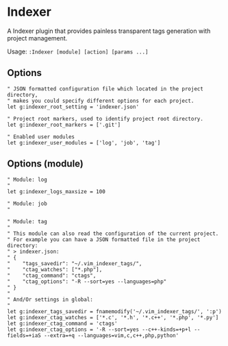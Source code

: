 # Indexer

A Indexer plugin that provides painless transparent tags generation with project management.

Usage: `:Indexer [module] [action] [params ...]`

## Options

    " JSON formatted configuration file which located in the project directory,
    " makes you could specify different options for each project.
    let g:indexer_root_setting = 'indexer.json'

    " Project root markers, used to identify project root directory.
    let g:indexer_root_markers = ['.git']

    " Enabled user modules
    let g:indexer_user_modules = ['log', 'job', 'tag']

## Options (module)

    " Module: log
    "
    let g:indexer_logs_maxsize = 100

    " Module: job
    "

    " Module: tag
    "
    " This module can also read the configuration of the current project.
    " For example you can have a JSON formatted file in the project directory:
    " > indexer.json:
    " {
    "    "tags_savedir": "~/.vim_indexer_tags/",
    "    "ctag_watches": ["*.php"],
    "    "ctag_command": "ctags",
    "    "ctag_options": "-R --sort=yes --languages=php"
    " }
    "
    " And/Or settings in global:
    "
    let g:indexer_tags_savedir = fnamemodify('~/.vim_indexer_tags/', ':p')
    let g:indexer_ctag_watches = ['*.c', '*.h', '*.c++', '*.php', '*.py']
    let g:indexer_ctag_command = 'ctags'
    let g:indexer_ctag_options = '-R --sort=yes --c++-kinds=+p+l --fields=+iaS --extra=+q --languages=vim,c,c++,php,python'



